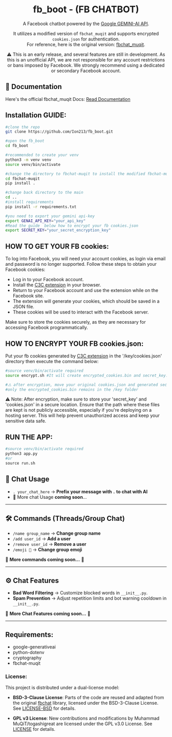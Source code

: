 <div align="center">

# fb_boot - (FB CHATBOT)

A Facebook chatbot powered by the [Google GEMINI-AI API](https://aistudio.google.com/app/apikey).

It utilizes a modified version of `fbchat_muqit` and supports encrypted `cookies.json` for authentication.  
For reference, here is the original version: [fbchat_muqit](https://github.com/togashigreat/fbchat-muqit?tab=BSD-3-Clause-2-ov-file).

⚠️ This is an early release, and several features are still in development. As this is an unofficial API, we are not responsible for any account restrictions or bans imposed by Facebook. We strongly recommend using a dedicated or secondary Facebook account.

</div>

## 📄 Documentation
Here's the official fbchat_muqit Docs:
    [Read Documentation](http://fbchat-muqit.rtfd.io/)

## Installation GUIDE:
```bash
#clone the repo
git clone https://github.com/Ion213/fb_boot.git

#open the fb_boot
cd fb_boot

#recommended to create your venv 
python3 -m venv venv
source venv/bin/activate

#change the directory to fbchat-muqit to install the modified fbchat-muqit
cd fbchat-muqit
pip install .

#change back directory to the main
cd ..
#install requirements
pip install -r requirements.txt

#you need to export your gemini api-key
export GENAI_API_KEY="your_api_key"
#Read the guide  below how to encrypt your fb cookies.json
export SECRET_KEY="your_secret_encryption_key"
```

## HOW TO GET YOUR FB cookies:
To log into Facebook, you will need your account cookies, as login via email and password is no longer supported. Follow these steps to obtain your Facebook cookies:

- Log in to your Facebook account.
- Install the [C3C extension](https://github.com/c3cbot/c3c-ufc-utility) in your browser.
- Return to your Facebook account and use the extension while on the Facebook site.
- The extension will generate your cookies, which should be saved in a JSON file.
- These cookies will be used to interact with the Facebook server.

Make sure to store the cookies securely, as they are necessary for accessing Facebook programmatically.


## HOW TO ENCRYPT YOUR FB cookies.json:
Put your fb cookies generated by [C3C extension](https://github.com/c3cbot/c3c-ufc-utility) in the '/key/cookies.json' directory then execute the command below:
```bash
#source venv/bin/activate required
source encrypt.sh #It will create encrypted_cookies.bin and secret_key.key

#⚠️ after encryption, move your original cookies.json and generated secret key in a secured PATH 
#only the encrypted_cookies.bin remains in the /key folder
```
⚠️ Note: After encryption, make sure to store your 'secret_key' and 'cookies.json' in a secure location. Ensure that the path where these files are kept is not publicly accessible, especially if you're deploying on a hosting server. This will help prevent unauthorized access and keep your sensitive data safe.

## RUN THE APP:
```python
#source venv/bin/activate required
python3 app.py
#or
source run.sh
```

## 💬 Chat Usage  
- `. your_chat_here` → **Prefix your message with `.` to chat with AI**  
- 🚀 More chat Usage **coming soon**...  
---

## 🛠️ Commands (Threads/Group Chat)  

- `/name group_name` → **Change group name**  
- `/add user_id` → **Add a user**  
- `/remove user_id` → **Remove a user**  
- `/emoji 🤖` → **Change group emoji**  

🔹 **More commands coming soon...** 🚀  

---

## ⚙️ Chat Features  

- **Bad Word Filtering** → Customize blocked words in `__init__.py`.  
- **Spam Prevention** → Adjust repetition limits and bot warning cooldown in `__init__.py`.  

🔹 **More Chat Features coming soon...** 🚀  

---

## Requirements:
- google-generativeai
- python-dotenv
- cryptography
- fbchat-muqit

### License:

This project is distributed under a dual-license model:

- **BSD-3-Clause License**: Parts of the code are reused and adapted from the original [fbchat](https://github.com/fbchat-dev/fbchat) library, licensed under the BSD-3-Clause License. 
  See [LICENSE-BSD](./LICENSE-BSD.md) for details.

- **GPL v3 License**: New contributions and modifications by Muhammad MuQiT/togashigreat are licensed under the GPL v3.0 License.
See [LICENSE](./LICENSE.md) for details.

